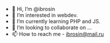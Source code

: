 - 👋 Hi, I’m @ibrosin
- 👀 I’m interested in webdev.
- 🌱 I’m currently learning PHP and JS.
- 💞️ I’m looking to collaborate on ...
- 📫 How to reach me  - ibrosin@mail.ru
<!---
ibrosin/ibrosin is a ✨ special ✨ repository because its `README.md` (this file) appears on your GitHub profile.
You can click the Preview link to take a look at your changes.
--->
